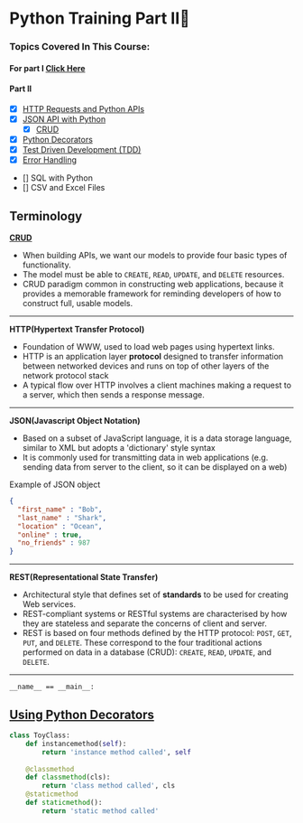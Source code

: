 # Python Training Part II:snake:

### Topics Covered In This Course:

#### For part I  [Click Here](/docs/Week3_Python%20)

#### Part II
- [x] [HTTP Requests and Python APIs](APIs)
- [x] [JSON API with Python](JSON_API)
    - [x] [CRUD](crud.md)
- [x] [Python Decorators](python_decorators.md)
- [x] [Test Driven Development (TDD)](Test_Driven_Development)
- [x] [Error Handling](JSON%20exception%20handling)
- [] SQL with Python
- [] CSV and Excel Files 



## Terminology

[**CRUD**](crud.md)
- When building APIs, we want our models to provide four basic types of functionality.
- The model must be able to `CREATE`, `READ`, `UPDATE`, and `DELETE` resources.
- CRUD paradigm common in constructing web applications, because it provides a memorable framework for reminding developers of how to construct full, usable models.

---

**HTTP(Hypertext Transfer Protocol)**
- Foundation of WWW, used to load web pages using hypertext links.
- HTTP is an application layer **protocol** designed to transfer information between networked devices and runs on top of other layers of the network protocol stack
- A typical flow over HTTP involves a client machines making a request to a server, which then sends a response message.

---

**JSON(Javascript Object Notation)**
- Based on a subset of JavaScript language, it is a data storage language, similar to XML but adopts a 'dictionary' style syntax
- It is commonly used for transmitting data in web applications (e.g. sending data from server to the client, so it can be displayed on a web)

Example of JSON object
```json
{
  "first_name" : "Bob",
  "last_name" : "Shark",
  "location" : "Ocean",
  "online" : true,
  "no_friends" : 987
}
```

---
**REST(Representational State Transfer)**
- Architectural style that defines set of **standards** to be used for creating Web services.
- REST-compliant systems or RESTful systems are characterised by how they are stateless and separate the concerns of client and server.
- REST is based on four methods defined by the HTTP protocol: `POST`, `GET`, `PUT`, and `DELETE`. These correspond to the four traditional actions performed on data in a database (CRUD): `CREATE`, `READ`, `UPDATE`, and `DELETE`.
---


`__name__ == __main__:`


## [Using Python Decorators](python_decorators.md)

```python
class ToyClass:
    def instancemethod(self):
        return 'instance method called', self
    
    @classmethod
    def classmethod(cls):
        return 'class method called', cls
    @staticmethod
    def staticmethod():
        return 'static method called'
```

